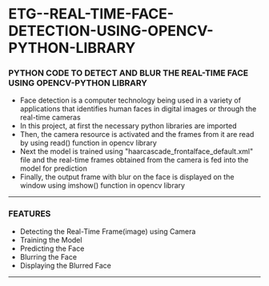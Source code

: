 # ETG--REAL-TIME-FACE-DETECTION-USING-OPENCV-PYTHON-LIBRARY

### PYTHON CODE TO DETECT AND BLUR THE REAL-TIME FACE USING OPENCV-PYTHON LIBRARY

- Face detection is a computer technology being used in a variety of applications that identifies human faces in digital images or through the real-time cameras
- In this project, at first the necessary python libraries are imported
- Then, the camera resource is activated and the frames from it are read by using read() function in opencv library
- Next the model is trained using "haarcascade_frontalface_default.xml" file and the real-time frames obtained from the camera is fed into the model for prediction
- Finally, the output frame with blur on the face is displayed on the window using imshow() function in opencv library

-----

### FEATURES

- Detecting the Real-Time Frame(image) using Camera
- Training the Model
- Predicting the Face 
- Blurring the Face
- Displaying the Blurred Face

-----
